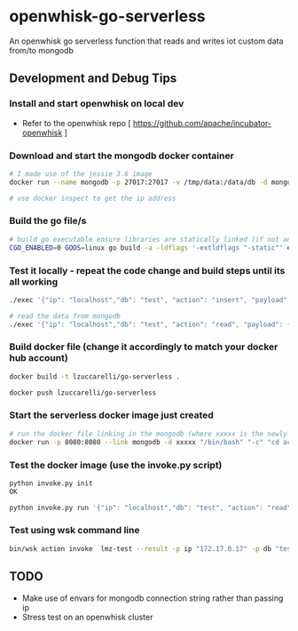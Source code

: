 # openwhisk-go-serverless
An openwhisk go serverless function that reads and writes iot custom data from/to mongodb

## Development and Debug Tips

### Install and start openwhisk on local dev
* Refer to the openwhisk repo [ https://github.com/apache/incubator-openwhisk ]

### Download and start the mongodb docker container
```bash
# I made use of the jessie 3.6 image
docker run --name mongodb -p 27017:27017 -v /tmp/data:/data/db -d mongo:3.6.0-jessie

# use docker inspect to get the ip address

```

### Build the go file/s

```bash
# build go executable ensure libraries are statically linked (if not an error /action/exec can't be found)
CGO_ENABLED=0 GOOS=linux go build -a -ldflags '-extldflags "-static"' exec.go

```

### Test it locally - repeat the code change and build steps until its all working
```bash
./exec '{"ip": "localhost","db": "test", "action": "insert", "payload": {"channels": [1,0,0,0,0,0,0,1],"temperatures":[40.3,40.5,42.5,45.8,50.1,50.2,53.5,54.5]}}'

# read the data from mongodb
./exec '{"ip": "localhost","db": "test", "action": "read", "payload": {"channels": [1,0,0,0,0,0,0,1],"temperatures":[40.3,40.5,42.5,45.8,50.1,50.2,53.5,54.5]}}'

```

### Build docker file (change it accordingly to match your docker hub account)
```bash
docker build -t lzuccarelli/go-serverless .

docker push lzuccarelli/go-serverless

```
### Start the serverless docker image just created
```bash
# run the docker file linking in the mongodb (where xxxxx is the newly created image)
docker run -p 8080:8080 --link mongodb -d xxxxx "/bin/bash" "-c" "cd actionProxy && python -u actionproxy.py"

```

### Test the docker image (use the invoke.py script)
```bash
python invoke.py init
OK

python invoke.py run '{"ip": "localhost","db": "test", "action": "read", "payload": {"channels": [1,0,0,0,0,0,0,1],"temperatures":[40.3,40.5,42.5,45.8,50.1,50.2,53.5,54.5]}}'

```

### Test using wsk command line
```bash
bin/wsk action invoke  lmz-test --result -p ip "172.17.0.17" -p db "test" -p action "read" --insecure --blocking 

```

## TODO
* Make use of envars for mongodb connection string rather than passing ip
* Stress test on an openwhisk cluster



